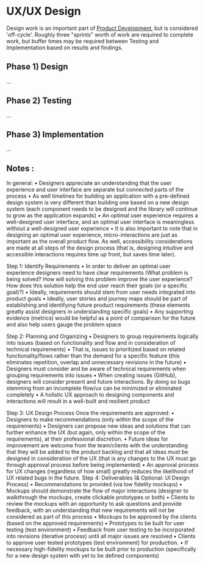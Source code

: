 # UX/UX Design

Design work is an important part of [Product Development](./product-development.html), but is considered 'off-cycle'. Roughly three "sprints" worth of work are required to complete work, but buffer times may be required between Testing and Implementation based on results and findings. 

## Phase 1) Design

...

## Phase 2) Testing

...

## Phase 3) Implementation

...

## Notes :

In general:
• Designers appreciate an understanding that the user experience and user interface are separate but connected parts of the process
• As well timelines for building an application with a pre-defined design system is very different than building one based on a new design system (each component needs to be designed and the library will continue to grow as the application expands)
• An optimal user experience requires a well-designed user interface, and an optimal user interface is meaningless without a well-designed user experience
• It is also important to note that in designing an optimal user experience, micro-interactions are just as important as the overall product flow. As well, accessibility considerations are made at all steps of the design process (that is, designing intuitive and accessible interactions requires time up front, but saves time later).




Step 1: Identify Requirements
• In order to deliver an optimal user experience designers need to have clear requirements (What problem is being solved? How will solving this problem improve the user experience? How does this solution help the end user reach their goals (or a specific goal)?)
• Ideally, requirements should stem from user needs integrated into product goals
• Ideally, user stories and journey maps should be part of establishing and identifying future product requirements (these elements greatly assist designers in understanding specific goals)
• Any supporting evidence (metrics) would be helpful as a point of comparison for the future and also help users gauge the problem space





Step 2: Planning and Organizing
• Designers to group requirements logically into issues (based on functionality and flow and in consideration of technical requirements)
• That is, issues to prioritized based on related functionality/flows rather than the demand for a specific feature (this eliminates repetition, overlap and unnecessary revisions in the future)
• Designers must consider and be aware of technical requirements when grouping requirements into issues
• When creating issues (GitHub), designers will consider present and future interactions. By doing so bugs stemming from an incomplete flow/ux can be minimized or eliminated completely
• A holistic UX approach to designing components and interactions will result in a well-built and resilient product




Step 3: UX Design Process
Once the requirements are approved:
• Designers to make recommendations (only within the scope of the requirements)
• Designers can propose new ideas and solutions that can further enhance the UX (but again, only within the scope of the requirements), at their professional discretion.
• Future ideas for improvement are welcome from the team/clients with the understanding that they will be added to the product backlog and that all ideas must be designed in consideration of the UX (that is any changes to the UX must go through approval process before being implemented)
• An approval process for UX changes (regardless of how small) greatly reduces the likelihood of UX related bugs in the future.
Step 4: Deliverables (& Optional: UI Design Process)
• Recommendations to provided (via low fidelity mockups)
• Mockups should demonstrate the flow of major interactions (designer to walkthrough the mockups, create clickable prototypes or both)
• Clients to review the mockups with an opportunity to ask questions and provide feedback, with an understanding that new requirements will not be considered as part of this process
• Mockups to be approved by the clients (based on the approved requirements)
• Prototypes to be built for user testing (test environment)
• Feedback from user testing to be incorporated into revisions (iterative process) until all major issues are resolved
• Clients to approve user tested prototypes (test environment) for production.
• If necessary high-fidelity mockups to be built prior to production (specifically for a new design system with yet to be defined components)
